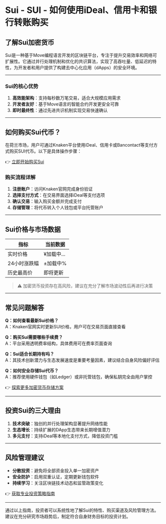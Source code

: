 # Sui - SUI - 如何使用iDeal、信用卡和银行转账购买  

## 了解Sui加密货币  

Sui是一种基于Move编程语言开发的区块链平台，专注于提升交易效率和网络可扩展性。它通过并行处理机制和优化的共识算法，实现了高吞吐量、低延迟的特性，为开发者和用户提供了构建去中心化应用（dApps）的安全环境。  

---

### Sui的核心优势  

1. **高效能架构**：支持每秒数万笔交易，适合大规模应用需求  
2. **开发者友好**：基于Move语言的智能合约开发更安全可靠  
3. **即时最终性**：通过先进共识机制实现交易快速确认  

---

## 如何购买Sui代币？  

在荷兰市场，用户可通过Knaken平台使用iDeal、信用卡或Bancontact等支付方式购买SUI代币。以下是具体操作步骤：  

👉 [立即开始购买Sui](https://bit.ly/okx_welcome)  

### 购买流程详解  

1. **注册账户**：访问Knaken官网完成身份验证  
2. **选择支付方式**：在交易界面选择iDeal等支付选项  
3. **确认交易**：输入购买金额并完成支付  
4. **存储管理**：将代币转入个人钱包或平台托管账户  

---

## Sui价格与市场数据  

| 指标         | 当前数据      |  
|--------------|---------------|  
| 实时价格     | ¥加载中...    |  
| 24小时涨跌幅 | ±加载中%      |  
| 历史最高价   | 即将更新      |  

> ⚠️ 加密货币投资存在高风险，建议在充分了解市场波动性后再进行决策  

---

## 常见问题解答  

**Q：如何查看最新Sui价格？**  
A：Knaken官网实时更新SUI价格，用户可在交易页面直接查看  

**Q：购买Sui需要哪些手续费？**  
A：平台采用透明费率结构，具体费用可在费率页面查询  

**Q：Sui适合长期持有吗？**  
A：其技术创新潜力与生态发展速度是重要考量因素，建议结合自身风险偏好评估  

**Q：如何安全存储Sui代币？**  
A：推荐使用硬件钱包（如Ledger）或非托管钱包，确保私钥完全由用户掌控  

👉 [探索更多加密货币存储方案](https://bit.ly/okx_welcome)  

---

## 投资Sui的三大理由  

1. **技术突破**：独创的并行处理架构显著提升网络性能  
2. **生态增长**：持续扩展的DApp生态带来长期增值潜力  
3. **多元支付**：支持iDeal等本地化支付方式，降低投资门槛  

---

## 风险管理建议  

- **分散投资**：避免将全部资金投入单一加密资产  
- **安全防护**：启用双重认证，定期更新钱包软件  
- **持续学习**：关注区块链技术动态和监管政策变化  

👉 [获取专业投资策略指南](https://bit.ly/okx_welcome)  

---

通过以上指南，投资者可以系统性地了解Sui的特性、购买渠道及风险管理方法。建议在充分研究市场趋势后，制定符合自身财务目标的投资计划。